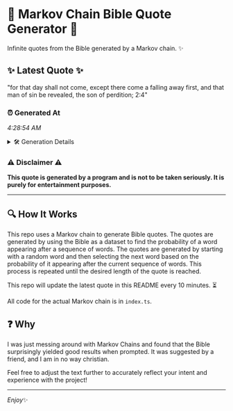 # 📖 Markov Chain Bible Quote Generator 📖

Infinite quotes from the Bible generated by a Markov chain. ✨

## ✨ Latest Quote ✨
"for that day shall not come, except there come a falling away first, and that man of sin be revealed, the son of perdition; 2:4"

### ⏰ Generated At
*4:28:54 AM*

<details>
    <summary>🛠️ Generation Details</summary>
    <p>
        <strong>🌱 Seed:</strong> for<br>
        <strong>🔄 Iterations:</strong> 24<br>
        <strong>📜 Context History:</strong><br>[ for ]: that<br>[ for, that ]: day<br>[ for, that, day ]: shall<br>[ for, that, day, shall ]: not<br>[ for, that, day, shall, not ]: come,<br>[ for, that, day, shall, not, come, ]: except<br>[ that, day, shall, not, come,, except ]: there<br>[ day, shall, not, come,, except, there ]: come<br>[ shall, not, come,, except, there, come ]: a<br>[ not, come,, except, there, come, a ]: falling<br>[ come,, except, there, come, a, falling ]: away<br>[ except, there, come, a, falling, away ]: first,<br>[ there, come, a, falling, away, first, ]: and<br>[ come, a, falling, away, first,, and ]: that<br>[ a, falling, away, first,, and, that ]: man<br>[ falling, away, first,, and, that, man ]: of<br>[ away, first,, and, that, man, of ]: sin<br>[ first,, and, that, man, of, sin ]: be<br>[ and, that, man, of, sin, be ]: revealed,<br>[ that, man, of, sin, be, revealed, ]: the<br>[ man, of, sin, be, revealed,, the ]: son<br>[ of, sin, be, revealed,, the, son ]: of<br>[ sin, be, revealed,, the, son, of ]: perdition;<br>[ be, revealed,, the, son, of, perdition; ]: 2:4<br>
    </p>
</details>

### ⚠️ Disclaimer ⚠️
**This quote is generated by a program and is not to be taken seriously. It is purely for entertainment purposes.**

---

## 🔍 How It Works

This repo uses a Markov chain to generate Bible quotes. The quotes are generated by using the Bible as a dataset to find the probability of a word appearing after a sequence of words. The quotes are generated by starting with a random word and then selecting the next word based on the probability of it appearing after the current sequence of words. This process is repeated until the desired length of the quote is reached.

This repo will update the latest quote in this README every 10 minutes. ⏳

All code for the actual Markov chain is in `index.ts`.

## ❓ Why

I was just messing around with Markov Chains and found that the Bible surprisingly yielded good results when prompted. 
It was suggested by a friend, and I am in no way christian.

Feel free to adjust the text further to accurately reflect your intent and experience with the project!

---

*Enjoy*✨
